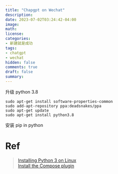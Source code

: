 ```yaml
---
title: "Chapgpt on Wechat"
description: 
date: 2023-07-02T03:24:42-04:00
image: 
math:
license: 
categories:
- 新建就是成功
tags:
- chatgpt
- wechat
hidden: false
comments: true
draft: false
summary:
---
```


升级 python 3.8

```
sudo apt-get install software-properties-common
sudo add-apt-repository ppa:deadsnakes/ppa
sudo apt-get update
sudo apt-get install python3.8

```

安装 pip in python 



# Ref
> [Installing Python 3 on Linux](https://docs.python-guide.org/starting/install3/linux/)  
> [Install the Compose plugin](https://docs.docker.com/compose/install/linux/)  
> 